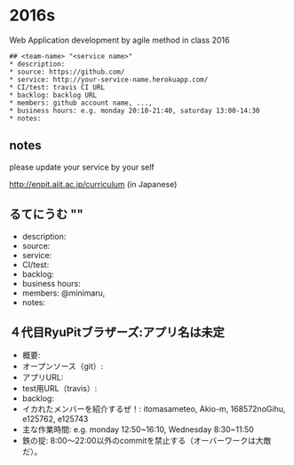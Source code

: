 # 2016s

Web Application development by agile method in class 2016

```
## <team-name> "<service name>"
* description:
* source: https://github.com/
* service: http://your-service-name.herokuapp.com/
* CI/test: travis CI URL
* backlog: backlog URL
* members: github account name, ...,
* business hours: e.g. monday 20:10-21:40, saturday 13:00-14:30
* notes:
```

## notes

please update your service by your self

http://enpit.aiit.ac.jp/curriculum (in Japanese)

## るてにうむ ""
* description: 
* source: 
* service: 
* CI/test: 
* backlog: 
* business hours: 
* members: @minimaru, 
* notes:

## ４代目RyuPitブラザーズ:アプリ名は未定
* 概要:
* オープンソース（git）:
* アプリURL:
* test用URL（travis）:
* backlog:
* イカれたメンバーを紹介するぜ！: itomasameteo, Akio-m, 168572noGihu, e125762, e125743
* 主な作業時間: e.g. monday 12:50~16:10, Wednesday 8:30~11:50
* 鉄の掟: 8:00〜22:00以外のcommitを禁止する（オーバーワークは大敵だ）。
